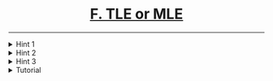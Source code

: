 # <center><u>[F. TLE or MLE](https://www.hackerrank.com/contests/codecode-pec/challenges/harasees-is-asleep)</u></center>
---

<details>
  <summary>Hint 1</summary>
  
  Even if you add up all the differences, the final sum 
  $\le A_n$. 
  </details>
<details>
  <summary>Hint 2</summary>
  
  Can you place an upper bound on the number of unique differences ?
</details>
<details>
  <summary>Hint 3</summary>
  
   
  The number of unique differences is bounded by $O(\sqrt A_n)$.
</details>
<details>
  <summary>Tutorial</summary>
  
  We can calculate all the differences and use standard knapsack to to solve the problem. But this will result in TLE or MLE depending upon your implementation. 

  Note that the number of unique values of differences is bounded by $O\sqrt A_n$. 

  <details>
  <summary>Why</summary>
  
  The sum of first $N$ natural number is of the order of $O(N^2)$. In other words if $p$ distinct positive numbers sum up to a number $N$ then $p$ is $O(N)$
</details>
  
  Let us name the distinct differences array as $perm$ and corresponding occurrences as $cnt$. Let $dp(i,j)$ be the minimum number of differences required to form sum = $j$ using differences from indices $(1,i)$ where $1≤i≤perm.size()$.

  Hence, in order to calculate $dp(i,j)$ (where $i$ is the index of the current value $x$ being processed and $j$ is the cost), we only need these states $dp(i−1,j−x),dp(i−1,j−2×x),…,dp(i−1,j−cnt(i)×x)$. For each distinct difference, store its number of occurrences and then the idea is to treat it like a <u>[sliding window minimum](https://wcipeg.com/wiki/Sliding_range_minimum_query)</u> problem.

  Hence, the recurrence becomes $dp(i,j) = min(v + dp(i − 1, j − v×perm[i]), \ v ∈ [0, cnt(i)]$

  Then, if we consider the values $j\ mod \ k$, you will notice that for a fixed remainder it just becomes a range min query on a 'sliding window' interval (namely, the left bound of the interval may only move to the right each query), which can be computed in amortized constant time using a monotonic deque.

  Complexity will be $O(A_n \sqrt A_n)$ to populate the dp table and $O(m)$ to answer all the $m$ queries. 
</details>